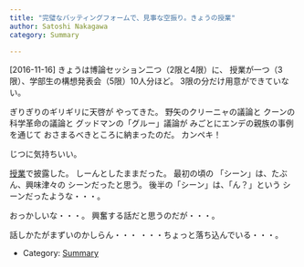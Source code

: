```yaml
---
title: "完璧なバッティングフォームで、見事な空振り。きょうの授業"
author: Satoshi Nakagawa
category: Summary

---
```


[2016-11-16]  きょうは博論セッション二つ（2限と4限）に、
授業が一つ（3限）、学部生の構想発表会（5限）10人分ほど。
3限の分だけ用意ができていない。

 ぎりぎりのギリギリに天啓が
やってきた。
野矢のクリーニャの議論と
クーンの科学革命の議論と
グッドマンの「グルー」議論が
みごとにエンデの親族の事例を通じて
おさまるべきところに納まったのだ。
カンペキ！

 じつに気持ちいい。

[授業](/~satoshi/anthrop/class/aesthetics/playability.html#クリーニャ)で披露した。
しーんとしたままだった。
最初の頃の
「シーン」は、たぶん、興味津々の
シーンだったと思う。
後半の「シーン」は、「ん？」という
シーンだったような・・・。

 おっかしいな・・・。
興奮する話だと思うのだが・・・。

 話しかたがまずいのかしらん・・・
・・・ちょっと落ち込んでいる・・・。

- Category: [Summary](categories.html#Summary)

